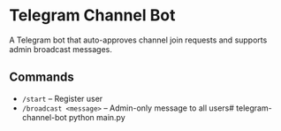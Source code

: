 # Telegram Channel Bot

A Telegram bot that auto-approves channel join requests and supports admin broadcast messages.

## Commands
- `/start` – Register user
- `/broadcast <message>` – Admin-only message to all users# telegram-channel-bot
python main.py
